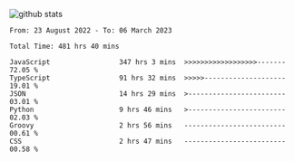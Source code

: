 
![github stats](https://github-readme-stats.vercel.app/api?username=realmahd1&show_icons=true&theme=codeSTACKr&hide_rank=true&count_private=true)

<!--START_SECTION:waka-->

```text
From: 23 August 2022 - To: 06 March 2023

Total Time: 481 hrs 40 mins

JavaScript                 347 hrs 3 mins  >>>>>>>>>>>>>>>>>>-------   72.05 %
TypeScript                 91 hrs 32 mins  >>>>>--------------------   19.01 %
JSON                       14 hrs 29 mins  >------------------------   03.01 %
Python                     9 hrs 46 mins   >------------------------   02.03 %
Groovy                     2 hrs 56 mins   -------------------------   00.61 %
CSS                        2 hrs 47 mins   -------------------------   00.58 %
```

<!--END_SECTION:waka-->
